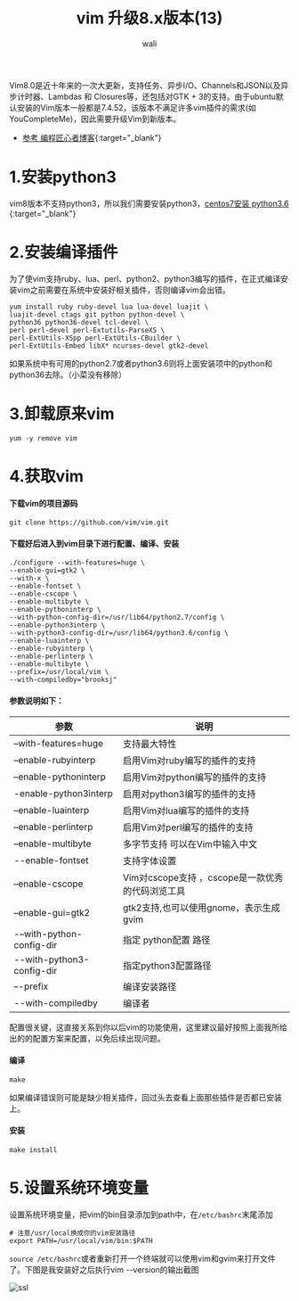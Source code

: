﻿---
layout: post
title: vim 升级8.x版本(13)  #标题
tagline: vim8安装教程和vim中文帮助文档Vimcdoc安装方法
author: wali    #作者
tag: vim     #标签
ghurl:        #github url
ghurl_zip:    #github zip下载
comments: true

post_nav: ["1.安装python3","2.安装编译插件","3.卸载原来vim","4.获取vim","5.设置系统环境变量"] 
group_tag: vim 技巧
---

Vim8.0是近十年来的一次大更新，支持任务、异步I/O、Channels和JSON以及异步计时器、Lambdas 和 Closures等，还包括对GTK + 3的支持。由于ubuntu默认安装的Vim版本一般都是7.4.52，该版本不满足许多vim插件的需求(如YouCompleteMe)，因此需要升级Vim到新版本。

- [参考 编程匠心者博客](https://www.cnblogs.com/brooksj/p/10428705.html "https://www.cnblogs.com/brooksj/p/10428705.html"){:target="_blank"}


# 1.安装python3

vim8版本不支持python3，所以我们需要安装python3，[centos7安装 python3.6
](/python/2019/08/05/python-centos7.html "/python/2019/08/05/python-centos7.html"){:target="_blank"}


# 2.安装编译插件

为了使vim支持ruby、lua、perl、python2、python3编写的插件，在正式编译安装vim之前需要在系统中安装好相关插件，否则编译vim会出错。

```
yum install ruby ruby-devel lua lua-devel luajit \
luajit-devel ctags git python python-devel \
python36 python36-devel tcl-devel \
perl perl-devel perl-Extutils-ParseXS \
perl-ExtUtils-XSpp perl-ExtUtils-CBuilder \
perl-ExtUtils-Embed libX* ncurses-devel gtk2-devel
```
如果系统中有可用的python2.7或者python3.6则将上面安装项中的python和python36去除。（小菜没有移除）

# 3.卸载原来vim

```
yum -y remove vim
```

# 4.获取vim

#### 下载vim的项目源码

```
git clone https://github.com/vim/vim.git
```

#### 下载好后进入到vim目录下进行配置、编译、安装

```
./configure --with-features=huge \
--enable-gui=gtk2 \
--with-x \
--enable-fontset \
--enable-cscope \
--enable-multibyte \
--enable-pythoninterp \
--with-python-config-dir=/usr/lib64/python2.7/config \
--enable-python3interp \
--with-python3-config-dir=/usr/lib64/python3.6/config \
--enable-luainterp \
--enable-rubyinterp \
--enable-perlinterp \
--enable-multibyte \
--prefix=/usr/local/vim \
--with-compiledby="brooksj"
```

#### 参数说明如下：

参数|说明|
-|-|
–with-features=huge|支持最大特性|
–enable-rubyinterp|启用Vim对ruby编写的插件的支持|
–enable-pythoninterp|启用Vim对python编写的插件的支持|
-enable-python3interp|启用对python3编写的插件的支持|
–enable-luainterp|启用Vim对lua编写的插件的支持|
–enable-perlinterp|启用Vim对perl编写的插件的支持|
–enable-multibyte|多字节支持 可以在Vim中输入中文|
--enable-fontset|支持字体设置|
–enable-cscope|Vim对cscope支持 ，cscope是一款优秀的代码浏览工具|
–enable-gui=gtk2|gtk2支持,也可以使用gnome，表示生成gvim|
-–with-python-config-dir|指定 python配置 路径|
--with-python3-config-dir|指定python3配置路径|
–-prefix|编译安装路径|
--with-compiledby|编译者|

配置很关键，这直接关系到你以后vim的功能使用，这里建议最好按照上面我所给出的的配置方案来配置，以免后续出现问题。

#### 编译

```
make
```

如果编译错误则可能是缺少相关插件，回过头去查看上面那些插件是否都已安装上。

#### 安装

```
make install
```

# 5.设置系统环境变量

设置系统环境变量，把vim的bin目录添加到path中，在`/etc/bashrc`末尾添加

```vim
# 注意/usr/local换成你的vim安装路径
export PATH=/usr/local/vim/bin:$PATH 
```

`source /etc/bashrc`或者重新打开一个终端就可以使用vim和gvim来打开文件了。下图是我安装好之后执行vim --version的输出截图

![ssl](http://walidream.com:9999/blogImage/linux/linux_50.gif)








































